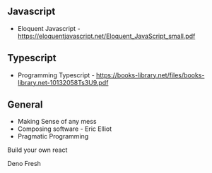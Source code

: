
## Javascript
- Eloquent Javascript - https://eloquentjavascript.net/Eloquent_JavaScript_small.pdf

## Typescript
- Programming Typescript - https://books-library.net/files/books-library.net-10132058Ts3U9.pdf


## General
- Making Sense of any mess
- Composing software - Eric Elliot
- Pragmatic Programming

Build your own react

Deno Fresh




